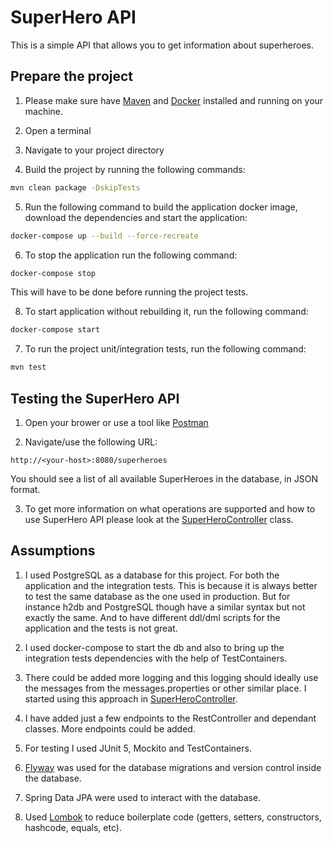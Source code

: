 # SuperHero API

This is a simple API that allows you to get information about superheroes.

## Prepare the project

1. Please make sure have [Maven](https://maven.apache.org/) and [Docker](https://www.docker.com/) installed and running on your machine.

2. Open a terminal

3. Navigate to your project directory

4. Build the project by running the following commands:

```bash
mvn clean package -DskipTests
```

5. Run the following command to build the application docker image, download the dependencies and start the application:

```bash
docker-compose up --build --force-recreate
```

6. To stop the application run the following command:

```bash
docker-compose stop
```
This will have to be done before running the project tests.

8. To start application without rebuilding it, run the following command:

```bash
docker-compose start
```

7. To run the project unit/integration tests, run the following command:

```bash
mvn test
```

## Testing the SuperHero API

1. Open your brower or use a tool like [Postman](https://www.postman.com/)

2. Navigate/use the following URL:

```
http://<your-host>:8080/superheroes
```

You should see a list of all available SuperHeroes in the database, in JSON format.

3. To get more information on what operations are supported and how to use SuperHero API please look at the [SuperHeroController](src/main/java/com/example/heroapi/controller/SuperHeroController.java) class.

## Assumptions

1. I used PostgreSQL as a database for this project. For both the application and the integration tests. This is because it is always better to test the same database as the one used in production. But for instance h2db and PostgreSQL though have a similar syntax but not exactly the same. And to have different ddl/dml scripts for the application and the tests is not great.

2. I used docker-compose to start the db and also to bring up the integration tests dependencies with the help of TestContainers.

3. There could be added more logging and this logging should ideally use the messages from the messages.properties or other similar place. I started using this approach in [SuperHeroController](src/main/java/com/example/heroapi/controller/SuperHeroController.java).

4. I have added just a few endpoints to the RestController and dependant classes. More endpoints could be added.

5. For testing I used JUnit 5, Mockito and TestContainers.

6. [Flyway](https://flywaydb.org/) was used for the database migrations and version control inside the database.

7. Spring Data JPA were used to interact with the database.

8. Used [Lombok](https://projectlombok.org/) to reduce boilerplate code (getters, setters, constructors, hashcode, equals, etc).